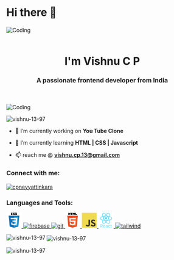 <h1> Hi there 👋 </h1>

<img align="center" alt="Coding" width="1000" src="https://media.tenor.com/f4eKzaPOZUYAAAAM/rz-ds-project.gif">

<br>
<br>
<h1 align="center"> I'm Vishnu C P</h1>
<h3 align="center">A passionate frontend developer from India</h3>
<br>
<br>

<img align="center" alt="Coding" width="1000" src="https://cdn.dribbble.com/users/1162077/screenshots/3848914/programmer.gif">


<p align="left"> <img src="https://komarev.com/ghpvc/?username=vishnu-13-97&label=Profile%20views&color=0e75b6&style=flat" alt="vishnu-13-97" /> </p>





  - 🔭 I’m currently working on **You Tube Clone**

  - 🌱 I’m currently learning **HTML | CSS | Javascript**

  - 📫 reach me  @ **vishnu.cp.13@gmail.com**


<h3 align="left">Connect with me:</h3>
<p align="left">
<a href="https://twitter.com/cpneyyattinkara" target="blank"><img align="center" src="https://raw.githubusercontent.com/rahuldkjain/github-profile-readme-generator/master/src/images/icons/Social/twitter.svg" alt="cpneyyattinkara" height="30" width="40" /></a>
</p>

<h3 align="left">Languages and Tools:</h3>
<p align="left"> <a href="https://www.w3schools.com/css/" target="_blank" rel="noreferrer"> <img src="https://raw.githubusercontent.com/devicons/devicon/master/icons/css3/css3-original-wordmark.svg" alt="css3" width="40" height="40"/> </a> <a href="https://firebase.google.com/" target="_blank" rel="noreferrer"> <img src="https://www.vectorlogo.zone/logos/firebase/firebase-icon.svg" alt="firebase" width="40" height="40"/> </a> <a href="https://git-scm.com/" target="_blank" rel="noreferrer"> <img src="https://www.vectorlogo.zone/logos/git-scm/git-scm-icon.svg" alt="git" width="40" height="40"/> </a> <a href="https://www.w3.org/html/" target="_blank" rel="noreferrer"> <img src="https://raw.githubusercontent.com/devicons/devicon/master/icons/html5/html5-original-wordmark.svg" alt="html5" width="40" height="40"/> </a> <a href="https://developer.mozilla.org/en-US/docs/Web/JavaScript" target="_blank" rel="noreferrer"> <img src="https://raw.githubusercontent.com/devicons/devicon/master/icons/javascript/javascript-original.svg" alt="javascript" width="40" height="40"/> </a> <a href="https://reactjs.org/" target="_blank" rel="noreferrer"> <img src="https://raw.githubusercontent.com/devicons/devicon/master/icons/react/react-original-wordmark.svg" alt="react" width="40" height="40"/> </a> <a href="https://tailwindcss.com/" target="_blank" rel="noreferrer"> <img src="https://www.vectorlogo.zone/logos/tailwindcss/tailwindcss-icon.svg" alt="tailwind" width="40" height="40"/> </a> </p>

<p><img align="left" src="https://github-readme-stats.vercel.app/api/top-langs?username=vishnu-13-97&show_icons=true&locale=en&layout=compact" alt="vishnu-13-97" /></p>

<p>&nbsp;<img align="center" src="https://github-readme-stats.vercel.app/api?username=vishnu-13-97&show_icons=true&locale=en" alt="vishnu-13-97" /></p>

<p><img align="center" src="https://github-readme-streak-stats.herokuapp.com/?user=vishnu-13-97&" alt="vishnu-13-97" /></p>
